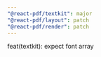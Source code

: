 ```yaml
---
"@react-pdf/textkit": major
"@react-pdf/layout": patch
"@react-pdf/render": patch
---
```


feat(textkit): expect font array
